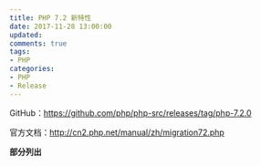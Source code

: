 ```yaml
---
title: PHP 7.2 新特性
date: 2017-11-28 13:00:00
updated:
comments: true
tags:
- PHP
categories:
- PHP
- Release
---
```


GitHub：https://github.com/php/php-src/releases/tag/php-7.2.0

官方文档：http://cn2.php.net/manual/zh/migration72.php

<!--more-->

**部分列出**
